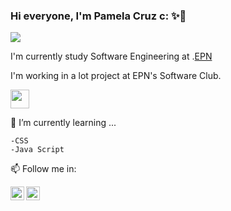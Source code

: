 ### Hi everyone, I'm Pamela Cruz c: ✨👋

![](https://visitor-badge.glitch.me/badge?page_id=Pamec7.Pamec7)

I'm currently study Software Engineering at .[EPN](https://www.epn.edu.ec)

I'm working in a lot project at EPN's Software Club.

<img width="30" height="30" src="https://avatars.githubusercontent.com/u/84605041?s=200&v=4"/>
 
🌱 I’m currently learning ...

    -CSS    
    -Java Script
    
📫 Follow me in: 

<span>
    <a href="https://www.instagram.com/pame_9395_">
    <img align="left" alt="Pamela Cruz| Instagram" width="22px" src="https://cdn.jsdelivr.net/npm/simple-icons@v3/icons/instagram.svg" />
  </a>
   <a href="https://www.facebook.com/johanita.cruz.50">
    <img align="left" alt="Pamela Cruz| Facebook" width="22px" src="https://cdn.jsdelivr.net/npm/simple-icons@v3/icons/facebook.svg" />
  </a>
